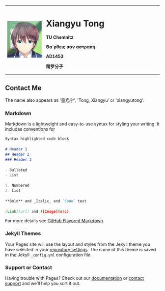 <table border="0">
  <tr>
    <td width="25%">
      <img src="/temp.PNG" width="100%">
    </td>
    <td width="75%">
      <h1>Xiangyu Tong</h1>
      <p><b>TU Chemnitz</b></p>
      <p><b>Θα΄ρθεις σαν αστραπή</b></p>
      <p><b>AD1453</b></p>
      <p><b>精罗分子</b></p>
    </td>
  </tr>
</table>  

## Contact Me

The name also appears as '童翔宇', 'Tong, Xiangyu' or 'xiangyutong'.

### Markdown

Markdown is a lightweight and easy-to-use syntax for styling your writing. It includes conventions for

```markdown
Syntax highlighted code block

# Header 1
## Header 2
### Header 3

- Bulleted
- List

1. Numbered
2. List

**Bold** and _Italic_ and `Code` text

[Link](url) and ![Image](src)
```

For more details see [GitHub Flavored Markdown](https://guides.github.com/features/mastering-markdown/).

### Jekyll Themes

Your Pages site will use the layout and styles from the Jekyll theme you have selected in your [repository settings](https://github.com/XYTong/xytong.github.io/settings). The name of this theme is saved in the Jekyll `_config.yml` configuration file.

### Support or Contact

Having trouble with Pages? Check out our [documentation](https://help.github.com/categories/github-pages-basics/) or [contact support](https://github.com/contact) and we’ll help you sort it out.
